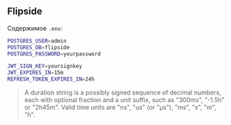 ## Flipside

Содержимое `.env`:
```sh
POSTGRES_USER=admin
POSTGRES_DB=flipside
POSTGRES_PASSWORD=yourpassword

JWT_SIGN_KEY=yoursignkey
JWT_EXPIRES_IN=15m
REFRESH_TOKEN_EXPIRES_IN=24h
```
> A duration string is a possibly signed sequence of decimal numbers, each with optional fraction and a unit suffix, such as "300ms", "-1.5h" or "2h45m". Valid time units are "ns", "us" (or "µs"), "ms", "s", "m", "h".
